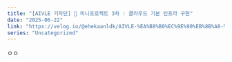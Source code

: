 ```yaml
---
title: "[AIVLE 기자단] 🌟 미니프로젝트 3차 : 클라우드 기본 인프라 구현"
date: "2025-06-22"
link: "https://velog.io/@ehekaanldk/AIVLE-%EA%B8%B0%EC%9E%90%EB%8B%A8-%EB%AF%B8%EB%8B%88%ED%94%84%EB%A1%9C%EC%A0%9D%ED%8A%B8-3%EC%B0%A8-%ED%81%B4%EB%9D%BC%EC%9A%B0%EB%93%9C-%EA%B8%B0%EB%B3%B8-%EC%9D%B8%ED%94%84%EB%9D%BC-%EA%B5%AC%ED%98%84"
series: "Uncategorized"
---
```


<p>ㅇㅇ</p>
